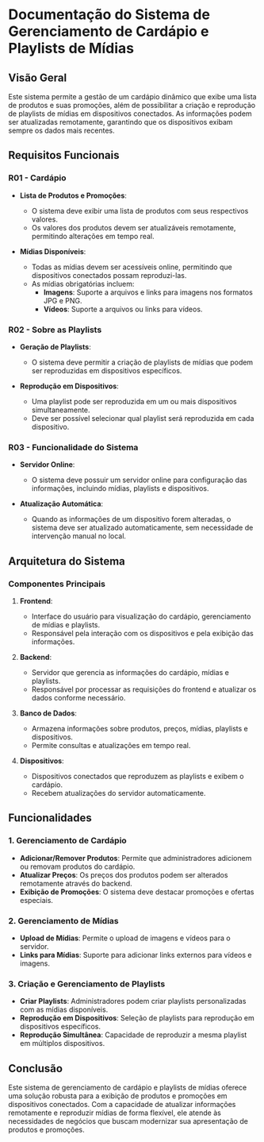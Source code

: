 # Documentação do Sistema de Gerenciamento de Cardápio e Playlists de Mídias

## Visão Geral

Este sistema permite a gestão de um cardápio dinâmico que exibe uma lista de produtos e suas promoções, além de possibilitar a criação e reprodução de playlists de mídias em dispositivos conectados. As informações podem ser atualizadas remotamente, garantindo que os dispositivos exibam sempre os dados mais recentes.

## Requisitos Funcionais

### R01 - Cardápio

- **Lista de Produtos e Promoções**:
  - O sistema deve exibir uma lista de produtos com seus respectivos valores.
  - Os valores dos produtos devem ser atualizáveis remotamente, permitindo alterações em tempo real.

- **Mídias Disponíveis**:
  - Todas as mídias devem ser acessíveis online, permitindo que dispositivos conectados possam reproduzi-las.
  - As mídias obrigatórias incluem:
    - **Imagens**: Suporte a arquivos e links para imagens nos formatos JPG e PNG.
    - **Vídeos**: Suporte a arquivos ou links para vídeos.

### R02 - Sobre as Playlists

- **Geração de Playlists**:
  - O sistema deve permitir a criação de playlists de mídias que podem ser reproduzidas em dispositivos específicos.
  
- **Reprodução em Dispositivos**:
  - Uma playlist pode ser reproduzida em um ou mais dispositivos simultaneamente.
  - Deve ser possível selecionar qual playlist será reproduzida em cada dispositivo.

### R03 - Funcionalidade do Sistema

- **Servidor Online**:
  - O sistema deve possuir um servidor online para configuração das informações, incluindo mídias, playlists e dispositivos.
  
- **Atualização Automática**:
  - Quando as informações de um dispositivo forem alteradas, o sistema deve ser atualizado automaticamente, sem necessidade de intervenção manual no local.

## Arquitetura do Sistema

### Componentes Principais

1. **Frontend**:
   - Interface do usuário para visualização do cardápio, gerenciamento de mídias e playlists.
   - Responsável pela interação com os dispositivos e pela exibição das informações.

2. **Backend**:
   - Servidor que gerencia as informações do cardápio, mídias e playlists.
   - Responsável por processar as requisições do frontend e atualizar os dados conforme necessário.

3. **Banco de Dados**:
   - Armazena informações sobre produtos, preços, mídias, playlists e dispositivos.
   - Permite consultas e atualizações em tempo real.

4. **Dispositivos**:
   - Dispositivos conectados que reproduzem as playlists e exibem o cardápio.
   - Recebem atualizações do servidor automaticamente.

## Funcionalidades

### 1. Gerenciamento de Cardápio

- **Adicionar/Remover Produtos**: Permite que administradores adicionem ou removam produtos do cardápio.
- **Atualizar Preços**: Os preços dos produtos podem ser alterados remotamente através do backend.
- **Exibição de Promoções**: O sistema deve destacar promoções e ofertas especiais.

### 2. Gerenciamento de Mídias

- **Upload de Mídias**: Permite o upload de imagens e vídeos para o servidor.
- **Links para Mídias**: Suporte para adicionar links externos para vídeos e imagens.

### 3. Criação e Gerenciamento de Playlists

- **Criar Playlists**: Administradores podem criar playlists personalizadas com as mídias disponíveis.
- **Reprodução em Dispositivos**: Seleção de playlists para reprodução em dispositivos específicos.
- **Reprodução Simultânea**: Capacidade de reproduzir a mesma playlist em múltiplos dispositivos.

## Conclusão

Este sistema de gerenciamento de cardápio e playlists de mídias oferece uma solução robusta para a exibição de produtos e promoções em dispositivos conectados. Com a capacidade de atualizar informações remotamente e reproduzir mídias de forma flexível, ele atende às necessidades de negócios que buscam modernizar sua apresentação de produtos e promoções.
